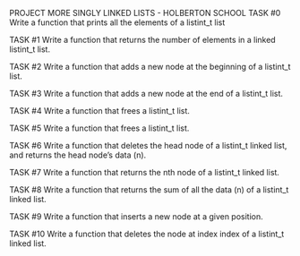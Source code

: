 PROJECT MORE SINGLY LINKED LISTS - HOLBERTON SCHOOL
TASK #0 Write a function that prints all the elements of a listint_t list

TASK #1 Write a function that returns the number of elements in a linked listint_t list.

TASK #2 Write a function that adds a new node at the beginning of a listint_t list.

TASK #3 Write a function that adds a new node at the end of a listint_t list.

TASK #4 Write a function that frees a listint_t list.

TASK #5 Write a function that frees a listint_t list.

TASK #6 Write a function that deletes the head node of a listint_t linked list, and returns the head node’s data (n).

TASK #7 Write a function that returns the nth node of a listint_t linked list.

TASK #8 Write a function that returns the sum of all the data (n) of a listint_t linked list.

TASK #9 Write a function that inserts a new node at a given position.

TASK #10 Write a function that deletes the node at index index of a listint_t linked list.